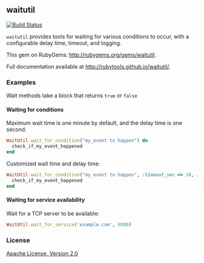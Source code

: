 ## waitutil

[![Build Status](https://travis-ci.org/rubytools/waitutil.png?branch=master)](https://travis-ci.org/rubytools/waitutil)

`waitutil` provides tools for waiting for various conditions to occur, with a configurable
delay time, timeout, and logging.

This gem on RubyGems: http://rubygems.org/gems/waitutil.

Full documentation available at http://rubytools.github.io/waitutil/.

### Examples

Wait methods take a block that returns `true` or `false`

#### Waiting for conditions

Maximum wait time is one minute by default, and the delay time is one second.

```ruby
WaitUtil.wait_for_condition("my_event to happen") do
  check_if_my_event_happened
end
```

Customized wait time and delay time:

```ruby
WaitUtil.wait_for_condition("my_event to happen", :timeout_sec => 30, :delay_sec => 0.5) do
  check_if_my_event_happened
end
```

#### Waiting for service availability

Wait for a TCP server to be available:

```ruby
WaitUtil.wait_for_service('example.com', 8080)
```

### License

[Apache License, Version 2.0](http://www.apache.org/licenses/LICENSE-2.0.html)
